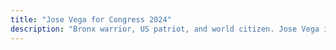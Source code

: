 ```yaml
---
title: "Jose Vega for Congress 2024"
description: "Bronx warrior, US patriot, and world citizen. Jose Vega is a 26-year-old political organizer and leader in the international youth movement for peace."
---
```

